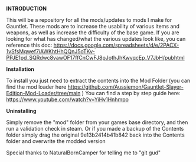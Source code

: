 **INTRODUCTION**

 This will be a repository for all the mods/updates to mods I make for Gauntlet. 
 These mods are to increase the usability of various items and weapons, as well as increase the difficulty of the base game.
 If you are looking for what has changed/what the various updates look like, you can reference this doc: https://docs.google.com/spreadsheets/d/e/2PACX-1vSfsMqwef7iAWKhtHhQQnJ5oTKv-PPJE1pd_SQRdwc8vawOF17ffCnCwFJ8pJothJhKwvqcEp_V7JbH/pubhtml


**Installation**

 To install you just need to extract the contents into the Mod Folder (you can find the mod loader here https://github.com/Aussiemon/Gauntlet-Slayer-Edition-Mod-Loader/tree/main )
 You can find a step by step guide here: https://www.youtube.com/watch?v=YiHv1Hnhmpo
 
**Uninstalling**

 Simply remove the "mod" folder from your games base directory, and then run a validation check in steam. Or if you made a backup of the Contents folder simply drag the original 9e13b2414b41b842 back into the Contents folder and overwrite the modded version

Special thanks to NaturalBornCamper for telling me to "git gud"
